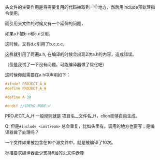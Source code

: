 头文件的主要作用是将需要复用的代码抽取到一个地方，然后用include预处理指令使用。



而引用头文件的时候又有一个延伸的问题， 

如果a.h被b.c和c.c引用， 

这时候，又有d.c引用了b.c,c.c，

这样就引用了两遍a.h, 在编译的时候会出现2次a.h的内容，造成错误。

（但是我试了一下没有问题，可能编译器做了优化吧） 

这时候你就需要在a.h中声明如下：

```c
#ifndef PROJECT_A_H
#define PROJECT_A_H

#define A 30

#endif //CDEMO_NODE_H
```

PROJECT_A_H 一般规则就是 项目名__文件名_H，clion能够自动生成。

Q: 但是`#include <iostream>` 总会重复，比如头里有，调用的地方也要写；是编译器做了处理吗？



一个文件如果被包含在10个源文件中，就是被编译了10次。

标准要求编译器至少支持8层的头文件嵌套